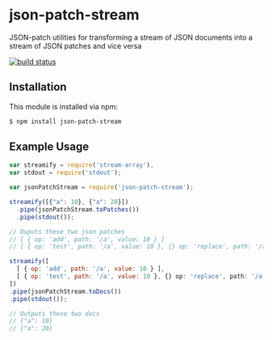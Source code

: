 # json-patch-stream

JSON-patch utilities for transforming a stream of JSON documents into a stream of JSON patches and vice versa

[![build status](https://secure.travis-ci.org/allain/json-patch-stream.png)](http://travis-ci.org/allain/json-patch-stream)

## Installation

This module is installed via npm:

``` bash
$ npm install json-patch-stream
```

## Example Usage

``` js
var streamify = require('stream-array'),
var stdout = require('stdout');

var jsonPatchStream = require('json-patch-stream');

streamify([{"a": 10}, {"a": 20}])
  .pipe(jsonPatchStream.toPatches())
  .pipe(stdout());

// Ouputs these two json patches
// [ { op: 'add', path: '/a', value: 10 } ]
// [ { op: 'test', path: '/a', value: 10 }, {} op: 'replace', path: '/a', value: 20 } ]

streamify([
  [ { op: 'add', path: '/a', value: 10 } ],
  [ { op: 'test', path: '/a', value: 10 }, {} op: 'replace', path: '/a', value: 20 } ]
])
.pipe(jsonPatchStream.toDocs())
.pipe(stdout());

// Outputs these two docs
// {"a": 10}
// {"a": 20}
```

